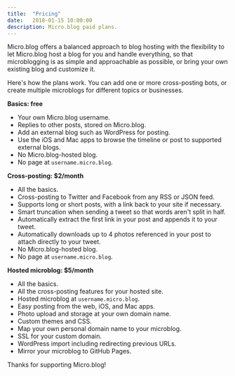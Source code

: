 ```yaml
---
title:  "Pricing"
date:   2018-01-15 10:00:00
description: Micro.blog paid plans.
---
```


Micro.blog offers a balanced approach to blog hosting with the flexibility to let Micro.blog host a blog for you and handle everything, so that microblogging is as simple and approachable as possible, or bring your own existing blog and customize it.

Here's how the plans work. You can add one or more cross-posting bots, or create multiple microblogs for different topics or businesses.

**Basics: free**

* Your own Micro.blog username.
* Replies to other posts, stored on Micro.blog.
* Add an external blog such as WordPress for posting.
* Use the iOS and Mac apps to browse the timeline or post to supported external blogs.
* No Micro.blog-hosted blog.
* No page at `username.micro.blog`.

**Cross-posting: $2/month**

* All the basics.
* Cross-posting to Twitter and Facebook from any RSS or JSON feed.
* Supports long or short posts, with a link back to your site if necessary.
* Smart truncation when sending a tweet so that words aren't split in half.
* Automatically extract the first link in your post and appends it to your tweet.
* Automatically downloads up to 4 photos referenced in your post to attach directly to your tweet.
* No Micro.blog-hosted blog.
* No page at `username.micro.blog`.

**Hosted microblog: $5/month**

* All the basics.
* All the cross-posting features for your hosted site.
* Hosted microblog at `username.micro.blog`.
* Easy posting from the web, iOS, and Mac apps.
* Photo upload and storage at your own domain name.
* Custom themes and CSS.
* Map your own personal domain name to your microblog.
* SSL for your custom domain.
* WordPress import including redirecting previous URLs.
* Mirror your microblog to GitHub Pages.

Thanks for supporting Micro.blog!